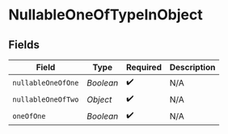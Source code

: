 # NullableOneOfTypeInObject


## Fields

| Field              | Type               | Required           | Description        |
| ------------------ | ------------------ | ------------------ | ------------------ |
| `nullableOneOfOne` | *Boolean*          | :heavy_check_mark: | N/A                |
| `nullableOneOfTwo` | *Object*           | :heavy_check_mark: | N/A                |
| `oneOfOne`         | *Boolean*          | :heavy_check_mark: | N/A                |